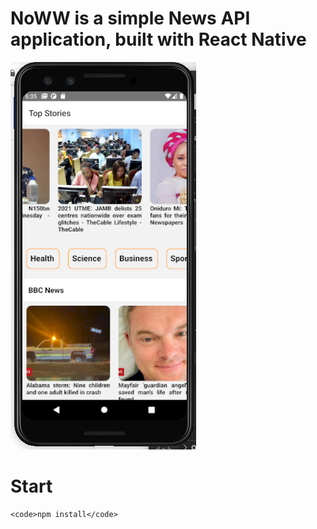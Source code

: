 # NoWW is a simple News API application, built with React Native

![App Screenshot](https://github.com/occiandiaali/NoWW/blob/main/noww-home.png?raw=true)  

# Start  
```<code>git clone {repo-link}</code>  
<code>npm install</code>  
```
